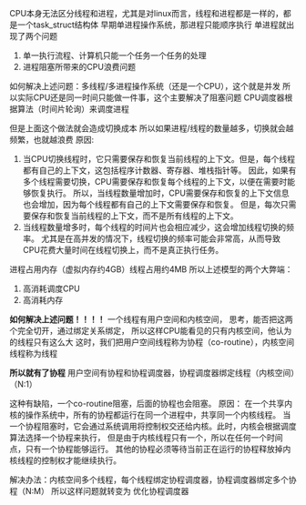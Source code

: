 CPU本身无法区分线程和进程，尤其是对linux而言，线程和进程都是一样的，都是一个task_struct结构体 
早期单进程操作系统，那进程只能顺序执行 
单进程就出现了两个问题 
1. 单一执行流程、计算机只能一个任务一个任务的处理 
2. 进程阻塞所带来的CPU浪费问题 

如何解决上述问题：多线程/多进程操作系统（还是一个CPU），这个就是并发 
所以实际CPU还是同一时间只能做一件事，这个主要解决了阻塞问题 
CPU调度器根据算法（时间片轮询）来调度进程 

但是上面这个做法就会造成切换成本 
所以如果进程/线程的数量越多，切换就会越频繁，也就越浪费 
原因: 
1. 当CPU切换线程时，它只需要保存和恢复当前线程的上下文。但是，每个线程都有自己的上下文，这包括程序计数器、寄存器、堆栈指针等。
因此，如果有多个线程需要切换，CPU需要保存和恢复每个线程的上下文，以便在需要时能够恢复执行。 
所以，当线程数量增加时，CPU需要保存和恢复的上下文信息也会增加，因为每个线程都有自己的上下文需要保存和恢复。 
但是，每次只需要保存和恢复当前线程的上下文，而不是所有线程的上下文。
2. 当线程数量增多时，每个线程的时间片也会相应减少，这会增加线程切换的频率。 
   尤其是在高并发的情况下，线程切换的频率可能会非常高，从而导致CPU花费大量时间在线程切换上，而不是真正执行任务。 

进程占用内存（虚拟内存约4GB）线程占用约4MB 
所以上述模型的两个大弊端：
1. 高消耗调度CPU 
2. 高消耗内存

**如何解决上述问题！！！！** 
一个线程有用户空间和内核空间， 
思考，能否把这两个完全切开，通过绑定关系绑定， 
所以这样CPU能看见的只有内核空间，他认为的线程只有这么大 
这时，我们把用户空间线程称为协程（co-routine），内核空间线程称为线程 

**所以就有了协程** 
用户空间有协程和协程调度器，协程调度器绑定线程（内核空间）（N:1） 

这种有缺陷，一个co-routine阻塞，后面的协程也会阻塞。 
原因： 
在一个共享内核的操作系统中，所有的协程都运行在同一个进程中，共享同一个内核线程。 
当一个协程阻塞时，它会通过系统调用将控制权交还给内核。此时，内核会根据调度算法选择一个协程来执行， 
但是由于内核线程只有一个，所以在任何一个时间点，只有一个协程能够运行。 
其他的协程必须等待当前正在运行的协程释放掉内核线程的控制权才能继续执行。 


解决办法：内核空间多个线程，每个线程绑定协程调度器，协程调度器绑定多个协程（N:M） 
所以这样问题就转变为 优化协程调度器 